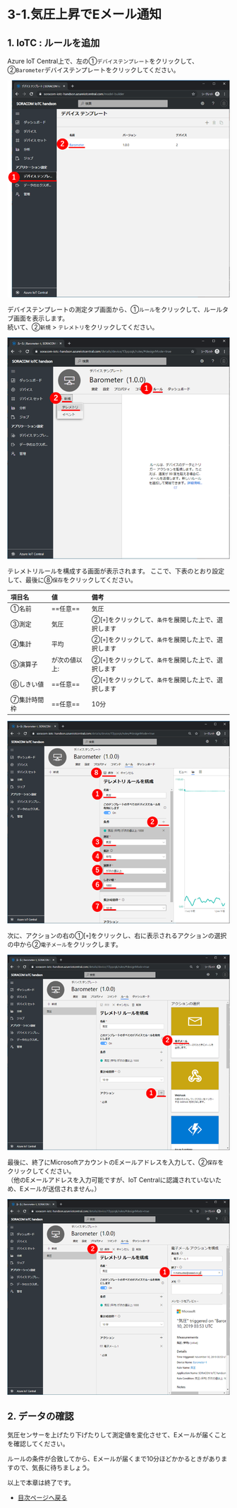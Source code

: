 # 3-1.気圧上昇でEメール通知

## <a name="3-1-1">1. IoTC : ルールを追加</a>

Azure IoT Central上で、左の①`デバイステンプレート`をクリックして、②`Barometer`デバイステンプレートをクリックしてください。

![1](img/1.png)

デバイステンプレートの測定タブ画面から、①`ルール`をクリックして、ルールタブ画面を表示します。  
続いて、②`新規` > `テレメトリ`をクリックしてください。

![2](img/2.png)

テレメトリルールを構成する画面が表示されます。
ここで、下表のとおり設定して、最後に⑧`保存`をクリックしてください。

|項目名|値|備考|
|:--|:--|:--|
|①名前|==任意==|気圧|
|③測定|気圧|②[`+`]をクリックして、`条件`を展開した上で、選択します|
|④集計|平均|②[`+`]をクリックして、`条件`を展開した上で、選択します|
|⑤演算子|が次の値以上:|②[`+`]をクリックして、`条件`を展開した上で、選択します|
|⑥しきい値|==任意==|②[`+`]をクリックして、`条件`を展開した上で、選択します|
|⑦集計時間枠|==任意==|10分|

![3](img/3.png)

次に、アクションの右の①[`+`]をクリックし、右に表示されるアクションの選択の中から②`電子メール`をクリックします。  

![4](img/4.png)

最後に、終了にMicrosoftアカウントのEメールアドレスを入力して、②`保存`をクリックしてください。  
（他のEメールアドレスを入力可能ですが、IoT Centralに認識されていないため、Eメールが送信されません。）

![5](img/5.png)

## <a name="3-1-2">2. データの確認</a>

気圧センサーを上げたり下げたりして測定値を変化させて、Eメールが届くことを確認してください。

ルールの条件が合致してから、Eメールが届くまで10分ほどかかるときがありますので、気長に待ちましょう。

以上で本章は終了です。

* [目次ページへ戻る](../index.md)
